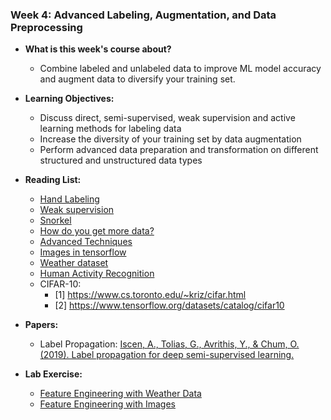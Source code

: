 ### Week 4: Advanced Labeling, Augmentation, and Data Preprocessing

* **What is this week's course about?**
  * Combine labeled and unlabeled data to improve ML model accuracy and augment data to diversify your training set.

* **Learning Objectives:**
  * Discuss direct, semi-supervised, weak supervision and active learning methods for labeling data
  * Increase the diversity of your training set by data augmentation
  * Perform advanced data preparation and transformation on different structured and unstructured data types

* **Reading List:**
  * [Hand Labeling](https://twitter.com/jeffdean/status/1106325994913189888?lang=en)
  * [Weak supervision](https://dawn.cs.stanford.edu/2017/07/16/weak-supervision/)
  * [Snorkel](https://www.snorkel.org/)
  * [How do you get more data?](https://ai.googleblog.com/2018/06/improving-deep-learning-performance.html)
  * [Advanced Techniques](https://github.com/google-research/uda)
  * [Images in tensorflow](https://www.tensorflow.org/lite/models/image_classification/overview)
  * [Weather dataset](https://www.bgc-jena.mpg.de/wetter/)
  * [Human Activity Recognition](https://www.cis.fordham.edu/wisdm/dataset.php)
  * CIFAR-10:
    * [1] https://www.cs.toronto.edu/~kriz/cifar.html
    * [2] https://www.tensorflow.org/datasets/catalog/cifar10

* **Papers:**
  * Label Propagation: [Iscen, A., Tolias, G., Avrithis, Y., & Chum, O. (2019). Label propagation for deep semi-supervised learning.](https://arxiv.org/pdf/1904.04717.pdf) 

* **Lab Exercise:**
  * [Feature Engineering with Weather Data](https://github.com/yifang-psu/Coursera_AI_ML_Courses/tree/main/MLOps/Data_Lifecycle_in_Production/Week_4/FeatureEngineering_with_WeatherData)
  * [Feature Engineering with Images]()
